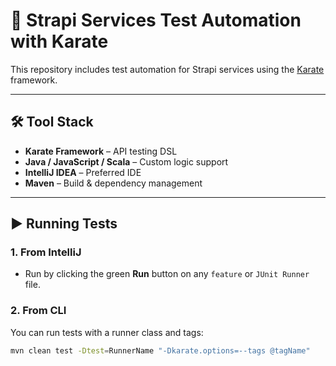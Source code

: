 # 🚀 Strapi Services Test Automation with Karate

This repository includes test automation for Strapi services using the [Karate](https://github.com/karatelabs/karate) framework.

---

## 🛠 Tool Stack

- **Karate Framework** – API testing DSL
- **Java / JavaScript / Scala** – Custom logic support
- **IntelliJ IDEA** – Preferred IDE
- **Maven** – Build & dependency management

---

## ▶️ Running Tests

### 1. From IntelliJ
- Run by clicking the green **Run** button on any `feature` or `JUnit Runner` file.

### 2. From CLI
You can run tests with a runner class and tags:

```bash
mvn clean test -Dtest=RunnerName "-Dkarate.options=--tags @tagName"
